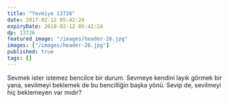 ```yaml
---
title: "Yevmiye 13726"
date: 2017-02-12 05:42:24
expiryDate: 2018-02-12 05:42:24
dp: 13726
featured_image: "/images/header-26.jpg"
images: ["/images/header-26.jpg"]
published: true
tags: []
---
```




Sevmek ister istemez bencilce bir durum. Sevmeye kendini layık görmek bir yana,
sevilmeyi beklemek de bu bencilliğin başka yönü. Sevip de, sevilmeyi hiç
beklemeyen var mıdır?



